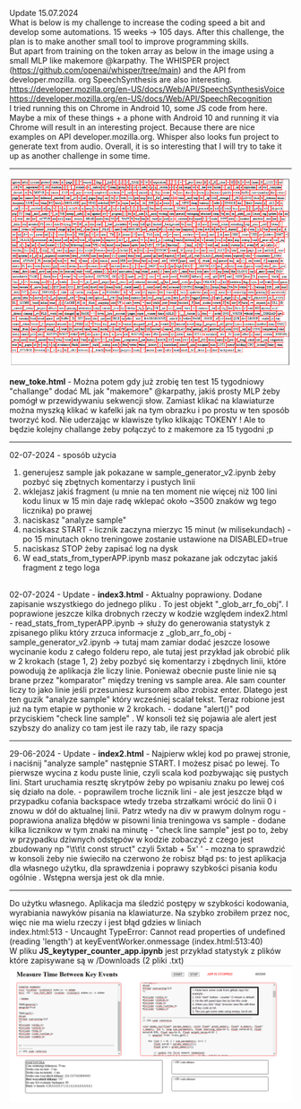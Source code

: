 Update 15.07.2024</br >
What is below is my challenge to increase the coding speed a bit and develop some automations. 15 weeks -> 105 days. After this challenge, the plan is to make another small tool to improve programming skills.</br >
But apart from training on the token array as below in the image using a small MLP like makemore @karpathy. The WHISPER project (https://github.com/openai/whisper/tree/main) and the API from developer.mozilla. org SpeechSynthesis are also interesting. </br >https://developer.mozilla.org/en-US/docs/Web/API/SpeechSynthesisVoice</br >
https://developer.mozilla.org/en-US/docs/Web/API/SpeechRecognition</br >
I tried running this on Chrome in Android 10, some JS code from here. Maybe a mix of these things + a phone with Android 10 and running it via Chrome will result in an interesting project. Because there are nice examples on API developer.mozilla.org. Whisper also looks fun project to generate text from audio. Overall, it is so interesting that I will try to take it up as another challenge in some time.
<hr>

![screenshow_mtbk-2.png](https://raw.githubusercontent.com/KarolDuracz/scratchpad/main/Measure%20Time%20Between%20Key%20Events/screenshow_mtbk-2.png)

<b>new_toke.html</b> - Można potem gdy już zrobię ten test 15 tygodniowy "challange" dodać ML jak "makemore" @karpathy, jakiś prosty MLP żeby pomógł w przewidywaniu sekwencji słow. Zamiast klikać na klawiaturze można myszką klikać w kafelki jak na tym obrazku i po prostu w ten sposób tworzyć kod. Nie uderzając w klawisze tylko klikając TOKENY ! Ale to będzie kolejny challange żeby połączyć to z makemore za 15 tygodni ;p
<hr>

02-07-2024 - sposób użycia</br >
1. generujesz sample jak pokazane w sample_generator_v2.ipynb żeby pozbyć się zbętnych komentarzy i pustych linii</br >
2. wklejasz jakiś fragment (u mnie na ten moment nie więcej niż 100 lini kodu linux w 15 min daje radę wklepać około ~3500 znaków wg tego licznika) po prawej</br >
3. naciskasz "analyze sample"</br >
4. naciskasz START - licznik zaczyna mierzyc 15 minut (w milisekundach) - po 15 minutach okno treningowe zostanie ustawione na DISABLED=true</br >
5. naciskasz STOP żeby zapisać log na dysk</br >
6. W ead_stats_from_typerAPP.ipynb masz pokazane jak odczytac jakiś fragment z tego loga</br >
<br />
02-07-2024 - Update - <b>index3.html</b> - Aktualny poprawiony. Dodane zapisanie wszystkiego do jednego pliku . To jest objekt "_glob_arr_fo_obj". I poprawione jeszcze kilka drobnych rzeczy w kodzie względem index2.html
- read_stats_from_typerAPP.ipynb -> służy do generowania statystyk z zpisanego pliku który zrzuca informacje z _glob_arr_fo_obj
- sample_generator_v2.ipynb -> tutaj mam zamiar dodać jeszcze losowe wycinanie kodu z całego folderu repo, ale tutaj jest przykład jak obrobić plik w 2 krokach (stage 1, 2) żeby pozbyć się komentarzy i zbędnych linii, które powodują że aplikacja źle liczy linie. Ponieważ obecnie puste linie nie są brane przez "komparator" między trening vs sample area. Ale sam counter liczy to jako linie jeśli przesuniesz kursorem albo zrobisz enter. Dlatego jest ten guzik "analyze sample" który wcześniej scalał tekst. Teraz robione jest już na tym etapie w pythonie w 2 krokach.
- dodane "alert()" pod przyciskiem "check line sample" . W konsoli też się pojawia ale alert jest szybszy do analizy co tam jest ile razy tab, ile razy spacja
<hr>
29-06-2024 - Update -
<b>index2.html</b> 
- Najpierw wklej kod po prawej stronie, i naciśnij "analyze sample" następnie START. I możesz pisać po lewej. To pierwsze wycina z kodu puste linie, czyli scala kod pozbywając się pustych lini. Start uruchamia resztę skrytpów żeby po wpisaniu znaku po lewej coś się działo na dole.
- poprawilem troche licznik lini - ale jest jeszcze błąd w przypadku cofania backspace wtedy trzeba strzałkami wrócić do linii 0 i znowu w dół do aktualnej linii. Patrz wtedy na div w prawym dolnym rogu
- poprawiona analiza błędów w pisowni linia treningowa vs sample
- dodane kilka licznikow w tym znaki na minutę
- "check line sample" jest po to, żeby w przypadku dziwnych odstępów w kodzie zobaczyć z czego jest zbudowany np "\t\t\t     const struct" czyli 5xtab + 5x' ' - mozna to sprawdzić w konsoli żeby nie świeciło na czerwono że robisz błąd
  ps: to jest aplikacja dla własnego użytku, dla sprawdzenia i poprawy szybkości pisania kodu ogólnie . Wstępna wersja jest ok dla mnie.
<hr>

Do użytku własnego. Aplikacja ma śledzić postępy w szybkości kodowania, wyrabiania nawyków pisania na klawiaturze. Na szybko zrobiłem przez noc, więc nie ma wielu rzeczy i jest błąd gdzies w liniach <br/>
index.html:513 -    Uncaught TypeError: Cannot read properties of undefined (reading 'length') at keyEventWorker.onmessage (index.html:513:40)
</br >
W pliku <b>JS_keytyper_counter_app.ipynb</b> jest przykład statystyk z plików które zapisywane są w /Downloads (2 pliki .txt)
![screenshot_mtbke.png](https://github.com/KarolDuracz/scratchpad/blob/main/Measure%20Time%20Between%20Key%20Events/screenshot_mtbke.png)
